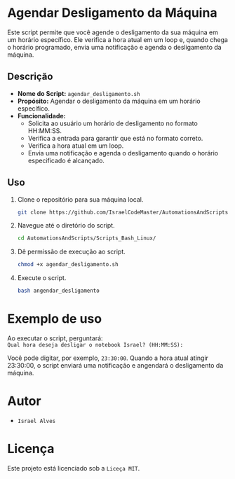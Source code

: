 # Agendar Desligamento da Máquina

Este script permite que você agende o desligamento da sua máquina em um horário específico. Ele verifica a hora atual em um loop e, quando chega o horário programado, envia uma notificação e agenda o desligamento da máquina.

## Descrição

- **Nome do Script:** `agendar_desligamento.sh`
- **Propósito:** Agendar o desligamento da máquina em um horário específico.
- **Funcionalidade:**
  - Solicita ao usuário um horário de desligamento no formato HH:MM:SS.
  - Verifica a entrada para garantir que está no formato correto.
  - Verifica a hora atual em um loop.
  - Envia uma notificação e agenda o desligamento quando o horário especificado é alcançado.

## Uso

1. Clone o repositório para sua máquina local.
   ```bash
   git clone https://github.com/IsraelCodeMaster/AutomationsAndScripts.git
   
2. Navegue até o diretório do script.

    ```bash
   cd AutomationsAndScripts/Scripts_Bash_Linux/

3. Dê permissão de execução ao script.
    ```bash
   chmod +x agendar_desligamento.sh

4. Execute o script.
    ```bash
   bash angendar_desligamento   

# Exemplo de uso
Ao executar o script, perguntará:  
  `Qual hora deseja desligar o notebook Israel? (HH:MM:SS):`
  
Você pode digitar, por exemplo, `23:30:00`. Quando a hora atual atingir 23:30:00, o script  enviará uma notificação e angendará o desligamento da máquina.

# Autor
- `Israel Alves`

# Licença
Este projeto está licenciado sob a `Liceça MIT`.




